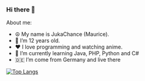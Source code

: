 ### Hi there 👋

About me:
- ☮️ My name is JukaChance (Maurice).
- 🔞 I’m 12 years old.
- ❤️ I love programming and watching anime.
- 🌱 I’m currently learning Java, PHP, Python and C#
- 🇩🇪 I’m come from Germany and live there

[![Top Langs](https://github-readme-stats.vercel.app/api/top-langs/?username=Zekiah-A&layout=compact&hide=shaderlab,hlsl)](https://github.com/anuraghazra/github-readme-stats)
